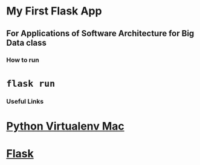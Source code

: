 # My First Flask App
## For Applications of Software Architecture for Big Data class


### How to run
# `flask run`

### Useful Links
# [Python Virtualenv Mac](https://gist.github.com/pandafulmanda/730a9355e088a9970b18275cb9eadef3)
# [Flask](https://flask.palletsprojects.com/en/2.3.x/)